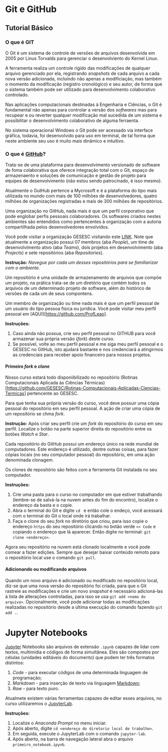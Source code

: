 # Git e GitHub
## Tutorial Básico

### O que é GIT

O Git é um sistema de controle de versões de arquivos desenvolvida em 2005 por Linus Torvalds para gerenciar o desenvolviento do Kernel Linux. 

A ferramenta realiza um controle rígido das modificações de qualquer arquivo gerenciado por ela, registrando *snapshots* de cada arquivo a cada nova versão adicionada, incluindo não apenas a modificiação, mas também o momento da modificação (registro cronológico) e seu autor, de forma que o sistema também pode ser utilizado para desenvolvimento colaborativo controlado. 

Nas aplicações computacionais destinadas à Engenharia e Ciências, o Git é fundamental não 
apenas para controlar a versão dos *softwares* mas para recupear e ou reverter qualquer 
modificação mal sucedida de um sistema e possibilitar o desenvolvimento colaborativo de 
alguma ferraenta.  

No sistema operacional Windows o Git pode ser acessado via interface gráfica, 
todavia, foi desenvolvido para uso em terminal, de tal forma que neste ambiente
seu uso é muito mais dinâmico e intuitivo. 

### O que é [GitHub](github.com)?
Trata-se de uma plataforma para desenvolvimento versionado de software de foma 
colaborativa que oferece integração total com o Git, espaço de armazenaento e soluções de 
comunicação e gestão de projeto para equipes de desenvolvimento (não estou sendo 
patrocinado, é isso mesmo). 

Atualmente o GutHub pertence a Mycrosoft e é a plataforma do tipo mais utilizada no mundo
com mais de 100 milhões de desenvolvedores, quatro milhões de organizações registradas e 
mais de 300 milhões de repositórios. 

Uma organização no GitHub, nada mais é que um perfil corporativo que pode englobar 
perfís pessoais colaboradores. Os softwares criados nestes ambientes são entendidos 
como pertencentes à organização com a autoria compartilhada pelos desenvolvedores 
envolvidos.

Você pode visitar a organização GESESC visitando este [LINK](https://github.com/GESESC).
Note que atualmente a organização possui 07 membros (aba *People*), um time de 
desenvolvimento ativo (aba *Teams*), dois projetos em desenvolvimento 
(aba *Projects*) e sete repositórios (aba *Repositories*). 

**Instrução:** *Navegue por cada um desses repositórios para se familiarizar com
o ambiente.*

Um repositório é uma unidade de armazenamento de arquivos que compõe um projeto,
na prática trata-se de um diretório que contém todos os arquivos de um
determinado projeto de software, além do histórico de versões de cada um de 
seus compontens.

Um membro de organização ou time nada mais é que um perfil pessoal de um 
usuário do tipo pessoa física ou jurídica. Você pode visitar meu perfil 
pessoal em (AQUI)[https://github.com/ProfLeao].

**Instruções:** 
1. Caso ainda não possua, crie seu perfil pessoal no GITHUB para 
você armazenar sua própria versão (*fork*) deste curso.
2. Se possível, volte ao meu perfil pessoal e me siga meu perfil pessoal e o 
GESESC no GitHub, isto ajudará bastante e nos credenciará a atingirmos as 
credenciais para receber apoio financeiro para nossos projetos. 

#### Primeiro *fork* e *clone*
Nosso curso estará todo disponiibilizado no repositório (Rotinas Computacionais
Aplicada às Ciências Térmicas)
[https://github.com/GESESC/Rotinas-Computacionais-Aplicadas-Ciencias-Termicas]
pertencente ao GESESC. 

Para que tenha sua própria versão do curso, você deve possuir uma cópia pessoal
do repositório em seu perfil pessoal. A ação de criar uma cópia de um 
reposítório se chma *fork*. 

**Instrução:**
Após criar seu perfil crie um *fork* do repositório do curso em seu perfil.
Localize o botão na parte superior direita do repositório entre os botões 
*Watch* e *Star*.

Cada repositório do GitHub possui um endereço único na rede mundial de 
computadores. Este endereço é utilizado, dentre outras coisas, para fazer 
cópias locais (no seu computador pessoal) do repositório, em uma ação 
denominada clonagem. 

Os clones de repositório são feitos com a ferramenta Git instalada no seu 
computador.

**Instruções:**
1. Crie uma pasta para o curso no computador em que estiver trabalhando
(lembre-se de salvá-la na nuvem antes do fim do encontro), localize o 
endereço da basta e o copie. 
2. Abra o terminal do Git e digite `cd ` e então cole o endeço, você acessará 
com o terminal do Git o local onde irá trabalhar. 
3. Faça o clone do seu *fork* no diretório que criou, para isso copie o endereço
`https` do seu repositório clicando no botão verde `<> Code` e copiando 
o endereço que lá aparecer. Então digite no terminal: `git clone <endereço>`.

Agora seu repositório na nuvem está clonado localmente e você pode comear a
fazer edições. Sempre que desejar baixar conteúdo remoto para o repositório 
local use o comando `git pull`. 

#### Adicionando ou modificando arquivos
Quando um novo arquivo é adicionado ou modificado no repositório local, diz-se 
que uma nova versão do repositório foi criada, para que o Git rastreie as 
modificações e crie um novo *snapshot* é necessário adicioná-las à lista de 
alterações controladas, para isso se usa `git add <nomo do arquivo>`.
Opcionalmente, você pode adicionar todas as modificações realizadas no 
repositório desde a última execução do comando fazendo `git add .`.

# Jupyter Notebooks

[Jupyter](https://jupyter.org/) Notebooks são arquivos de extensão `.ipynb` capazes de lidar com textos, 
multimídia e códigos de forma simultânea. Eles são compostos por células 
(unidades editáveis do documento) que podem ter três formatos distintos:

1. *Code* - para executar códigos de uma determinada linguagem de programação;
2. *Markdown* - para inserção de texto via linguagem 
[Markdown](https://pt.wikipedia.org/wiki/Markdown);
3. *Raw* - para texto puro.

Atualmete existem várias ferramentas capazes de editar esses arquivos, 
no curso utilizaremos o [JupyterLab](https://jupyterlab.readthedocs.io/en/stable/).

**Instruções:**
1. Localize o *Anaconda Prompt* no menu iniciar.
2. Após aberto, digite `cd <endereço do diretorio local de trabalho>`. 
3. Em seguida, execute o JupyterLab com o comando `jupyter-lab`.
4. Após aberto, na barra de navegação lateral abra o arquivo 
   `primeiro_notebook.ipynb`.
